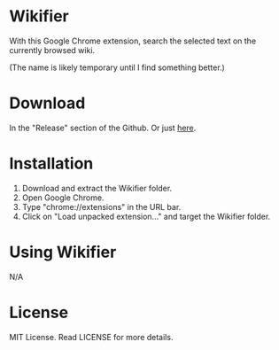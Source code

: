 # Wikifier
With this Google Chrome extension, search the selected text on the currently browsed wiki.

(The name is likely temporary until I find something better.)

# Download

In the "Release" section of the Github. Or just [here](https://github.com/Dergeick/Wikifier/releases/download/v0.3/Wikifier.zip).

# Installation

1. Download and extract the Wikifier folder.
2. Open Google Chrome.
3. Type "chrome://extensions" in the URL bar.
4. Click on "Load unpacked extension..." and target the Wikifier folder.

# Using Wikifier

N/A

# License

MIT License.
Read LICENSE for more details.
